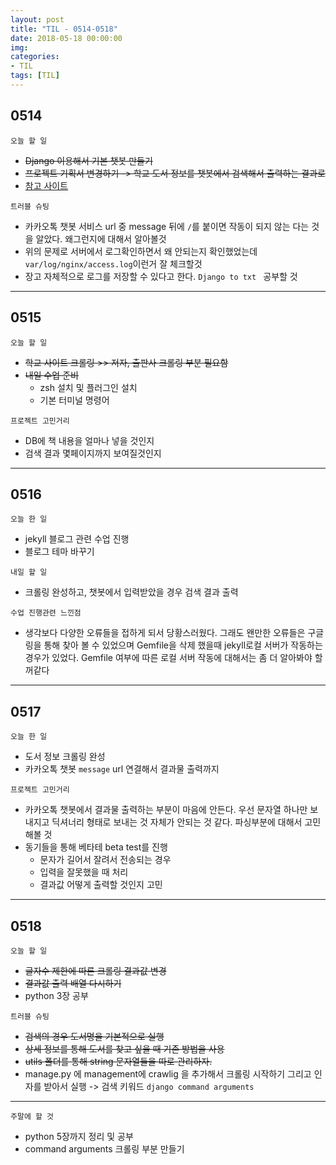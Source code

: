 ```yaml
---
layout: post
title: "TIL - 0514-0518"
date: 2018-05-18 00:00:00
img:
categories:
- TIL
tags: [TIL]
---
```


## 0514
`오늘 할 일`
- <s>Django 이용해서 기본 챗봇 만들기</s>
- <s>프로젝트 기획서 변경하기 -> 학교 도서 정보를 챗봇에서 검색해서 출력하는 결과로</s>
- [참고 사이트](http://blog.doosikbae.com/41)

`트러블 슈팅`
- 카카오톡 챗봇 서비스 url 중 message 뒤에 `/`를 붙이면 작동이 되지 않는 다는 것을 알았다. 왜그런지에 대해서 알아볼것
- 위의 문제로 서버에서 로그확인하면서 왜 안되는지 확인했었는데 `var/log/nginx/access.log`이런거 잘 체크할것
- 장고 자체적으로 로그를 저장할 수 있다고 한다. `Django to txt ` 공부할 것

----

## 0515
`오늘 할 일`
- <s>학교 사이트 크롤링 >> 저자, 출판사 크롤링 부분 필요함</s>
- <s>내일 수업 준비</s>
    - zsh 설치 및 플러그인 설치
    - 기본 터미널 명령어

`프로젝트 고민거리`
- DB에 책 내용을 얼마나 넣을 것인지
- 검색 결과 몇페이지까지 보여질것인지

----

## 0516
`오늘 한 일`
- jekyll 블로그 관련 수업 진행
- 블로그 테마 바꾸기

`내일 할 일`
- 크롤링 완성하고, 챗봇에서 입력받았을 경우 검색 결과 출력

`수업 진행관련 느낀점`
- 생각보다 다양한 오류들을 접하게 되서 당황스러웠다. 그래도 왠만한 오류들은 구글링을 통해 찾아 볼 수 있었으며 Gemfile을 삭제 했을때 jekyll로컬 서버가 작동하는 경우가 있었다.  Gemfile 여부에 따른 로컬 서버 작동에 대해서는 좀 더 알아봐야 할꺼같다

---

## 0517
`오늘 한 일`
- 도서 정보 크롤링 완성
- 카카오톡 챗봇 `message` url 연결해서 결과물 출력까지

`프로젝트 고민거리`
- 카카오톡 챗봇에서 결과물 출력하는 부분이 마음에 안든다. 우선 문자열 하나만 보내지고 딕셔너리 형태로 보내는 것 자체가 안되는 것 같다. 파싱부분에 대해서 고민 해볼 것
- 동기들을 통해 베타테 beta test를 진행
    - 문자가 길어서 잘려서 전송되는 경우
    - 입력을 잘못했을 때 처리
    - 결과값 어떻게 출력할 것인지 고민

---

## 0518

`오늘 할 일`
- <s>글자수 제한에 따른 크롤링 결과값 변경</s>
- <s>결과값 출력 배열 다시하기</s>
- python 3장 공부

`트러블 슈팅`
- <s>검색의 경우 도서명을 기본적으로 실행</s>
- <s>상세 정보를 통해 도서를 찾고 싶을 때 기존 방법을 사용</s>
- <s>utils 폴더를 통해 string 문자열들을 따로 관리하자.</s>
- manage.py 에 management에 crawlig 을 추가해서 크롤링 시작하기 그리고 인자를 받아서 실행  -> 검색 키워드 `django command arguments`

----

`주말에 할 것`
- python 5장까지 정리 및 공부
- command arguments 크롤링 부분 만들기

